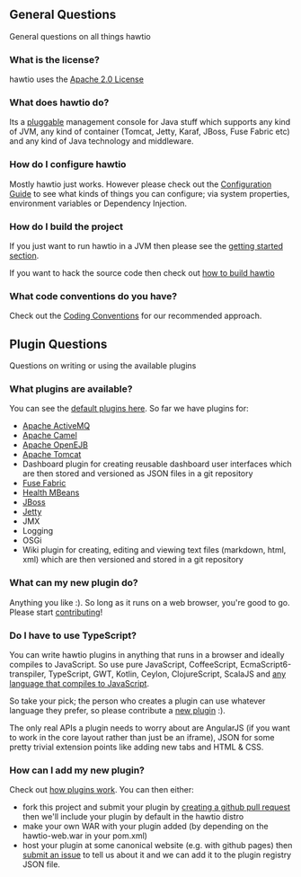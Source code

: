 ## General Questions

General questions on all things hawtio

### What is the license?

hawtio uses the [Apache 2.0 License](http://www.apache.org/licenses/LICENSE-2.0.txt)

### What does hawtio do?

Its a [pluggable](http://hawt.io/developers/plugins.html) management console for Java stuff which supports any kind of JVM, any kind of container (Tomcat, Jetty, Karaf, JBoss, Fuse Fabric etc) and any kind of Java technology and middleware.

### How do I configure hawtio

Mostly hawtio just works. However please check out the [Configuration Guide](https://github.com/hawtio/hawtio/blob/master/doc/Configuration.md) to see what kinds of things you can configure; via system properties, environment variables or Dependency Injection.

### How do I build the project

If you just want to run hawtio in a JVM then please see the [getting started section](http://hawt.io/).

If you want to hack the source code then check out [how to build hawtio](http://hawt.io/building/index.html)

### What code conventions do you have?

Check out the [Coding Conventions](https://github.com/hawtio/hawtio/blob/master/doc/CodingConventions.md) for our recommended approach.

## Plugin Questions

Questions on writing or using the available plugins

### What plugins are available?

You can see the [default plugins here](https://github.com/hawtio/hawtio/tree/master/hawtio-web/src/main/webapp/app). So far we have plugins for:

* [Apache ActiveMQ](http://activemq.apache.org/)
* [Apache Camel](http://camel.apache.org/)
* [Apache OpenEJB](http://openejb.apache.org/)
* [Apache Tomcat](http://tomcat.apache.org/)
* Dashboard plugin for creating reusable dashboard user interfaces which are then stored and versioned as JSON files in a git repository
* [Fuse Fabric](http://fuse.fusesource.org/fabric/)
* [Health MBeans](http://hawt.io/health/)
* [JBoss](http://www.jboss.org/jbossas)
* [Jetty](http://www.eclipse.org/jetty/)
* JMX
* Logging
* OSGi
* Wiki plugin for creating, editing and viewing text files (markdown, html, xml) which are then versioned and stored in a git repository

### What can my new plugin do?

Anything you like :). So long as it runs on a web browser, you're good to go. Please start [contributing](http://hawt.io/contributing/index.html)!

### Do I have to use TypeScript?

You can write hawtio plugins in anything that runs in a browser and ideally compiles to JavaScript. So use pure JavaScript,  CoffeeScript, EcmaScript6-transpiler, TypeScript, GWT, Kotlin, Ceylon, ClojureScript, ScalaJS and [any language that compiles to JavaScript](http://altjs.org/).

So take your pick; the person who creates a plugin can use whatever language they prefer, so please contribute a [new plugin](http://hawt.io/contributing/index.html) :).

The only real APIs a plugin needs to worry about are AngularJS (if you want to work in the core layout rather than just be an iframe), JSON for some pretty trivial extension points like adding new tabs and HTML & CSS.

### How can I add my new plugin?

Check out [how plugins work](http://hawt.io/developers/plugins.html). You can then either:

* fork this project and submit your plugin by [creating a github pull request](https://help.github.com/articles/creating-a-pull-request) then we'll include your plugin by default in the hawtio distro
* make your own WAR with your plugin added (by depending on the hawtio-web.war in your pom.xml)
* host your plugin at some canonical website (e.g. with github pages) then [submit an issue](https://github.com/hawtio/hawtio/issues?state=open) to tell us about it and we can add it to the plugin registry JSON file.